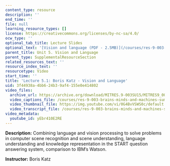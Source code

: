 ```yaml
---
content_type: resource
description: ''
end_time: ''
file: null
learning_resource_types: []
license: https://creativecommons.org/licenses/by-nc-sa/4.0/
ocw_type: ''
optional_tab_title: Lecture Slides
optional_text: '[Vision and language (PDF - 2.5MB)](/courses/res-9-003-brains-minds-and-machines-summer-course-summer-2015/resources/mitres_9_003sum15_lec5-1)'
parent_title: Unit 5. Vision and Language
parent_type: SupplementalResourceSection
related_resources_text: ''
resource_index_text: ''
resourcetype: Video
start_time: ''
title: 'Lecture 5.1: Boris Katz - Vision and Language'
uid: 3f44938a-4bb6-24b3-9af4-155e0e414802
video_files:
  archive_url: https://archive.org/download/MITRES.9-003SU15/MITRES9_003SU15_Lecture_5-1_300k.mp4
  video_captions_file: /courses/res-9-003-brains-minds-and-machines-summer-course-summer-2015/dc606c5d41c350b689f284ad4339781d_2304740.vtt
  video_thumbnail_file: https://img.youtube.com/vi/0G4BvVSWS0c/default.jpg
  video_transcript_file: /courses/res-9-003-brains-minds-and-machines-summer-course-summer-2015/ca0631973cab788597a46c1590cfebf5_2304740.pdf
video_metadata:
  youtube_id: yEbr410E2RE
---
```

**Description:** Combining language and vision processing to solve problems in computer scene recognition and scene understanding, language understanding and knowledge representation in the START question answering system, comparison to IBM’s Watson.

**Instructor:** Boris Katz

